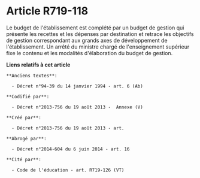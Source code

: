 # Article R719-118

Le budget de l'établissement est complété par un budget de gestion qui présente les recettes et les dépenses par destination
et retrace les objectifs de gestion correspondant aux grands axes de développement de l'établissement. Un arrêté du ministre
chargé de l'enseignement supérieur fixe le contenu et les modalités d'élaboration du budget de gestion.

**Liens relatifs à cet article**

	**Anciens textes**:

	  - Décret n°94-39 du 14 janvier 1994 - art. 6 (Ab)

	**Codifié par**:

	  - Décret n°2013-756 du 19 août 2013 -  Annexe (V)

	**Créé par**:

	  - Décret n°2013-756 du 19 août 2013 - art.

	**Abrogé par**:

	  - Décret n°2014-604 du 6 juin 2014 - art. 16

	**Cité par**:

	  - Code de l'éducation - art. R719-126 (VT)
